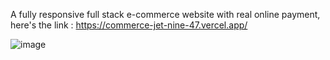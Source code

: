 A fully responsive full stack e-commerce website with real online payment, here's the link : https://commerce-jet-nine-47.vercel.app/

![image](https://github.com/Sen-Yam/commerce/assets/96739035/6c59dee7-4aa2-4849-bdc3-d51c200809d8)
